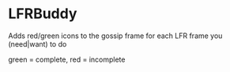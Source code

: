 # LFRBuddy

Adds red/green icons to the gossip frame for each LFR frame you (need|want) to do

green = complete, red = incomplete
